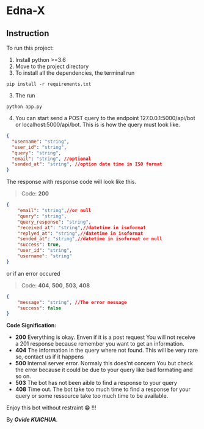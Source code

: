 # **Edna-X**

## Instruction 

To run this project:

1. Install python >=3.6
2. Move to the project directory
3. To install all the dependencies, the terminal run
```shell
pip install -r requirements.txt
```
3. The run
```shell
python app.py
```
4. You can start send a POST query to the endpoint 127.0.0.1:5000/api/bot or localhost:5000/api/bot. This is is how the query must look like.
```json
{
  "username": "string",
  "user_id": "string",
  "query": "string",
  "email": "string", //optional
  "sended_at": "string", //option date time in ISO format
}
```
The response with response code will look like this.

> Code: **200** 
```json
{
    "email": "string",//or null
    "query": "string",
    "query_response": "string",
    "received_at": "string",//datetime in isoformat
    "replyed_at": "string",//datetime in isoformat
    "sended_at": "string",//datetime in isoformat or null
    "success": true,
    "user_id": "string",
    "username": "string"
}
```

or if an error occured 
> Code: **404**, **500**, **503**, **408**
```json
{
    "message": "string", //The error message
    "success": false
}
```

**Code Signification:**
* **200** Everything is okay. Enven if it is a post request You will not receive a 201 response because remember you want to get an information.  
* **404** The information in the query where not found. This will be very rare so, contact us if it happens
* **500** Internal server error. Normaly this does'nt concern You but check the error because it could be due to your query like bad formating and so on.
* **503** The bot has not been aible to find a response to your query
* **408** Time out. The bot take too much time to find a response for your query or some ressource take too much time to be available.

Enjoy this bot without restraint  😁 !!!

By ***Ovide KUICHUA***.
